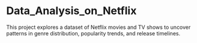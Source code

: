 # Data_Analysis_on_Netflix
This project explores a dataset of Netflix movies and TV shows to uncover patterns in genre distribution, popularity trends, and release timelines.
